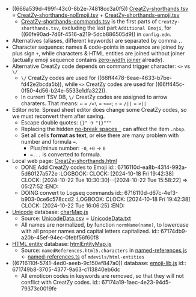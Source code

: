 - ((666a539d-499f-43c0-8b2e-74818cc3a0f5)) [CreatZy-shorthands.tsv](../assets/GUI/shorthands/CreatZy-shorthands.tsv) = [CreatZy-shorthands-noEmoji.tsv](../assets/GUI/shorthands/CreatZy-shorthands-noEmoji.tsv) + [CreatZy-shorthands-emoji.tsv](../assets/GUI/shorthands/CreatZy-shorthands-emoji.tsv)
	- [CreatZy-shorthands-commands.tsv](../assets/GUI/shorthands/CreatZy-shorthands-commands.tsv) is the first parts of `CreatZy-shorthands.tsv`, excluding the last part `Additional Emoji`, for ((66fe90ad-7d6f-4516-a219-5dcb886505d9)) in `config.edn`.
- Alternatives (aliases, different keywords) are separated by comma `,`.
- Character sequence: names & code-points in sequence are joined by plus sign `+`, while characters & HTML entities are joined without joiner (actually emoji sequence contains [zero-width joiner](https://en.wikipedia.org/wiki/Zero-width_joiner) already).
- Alternative CreatZy code depends on command trigger character: `<>` vs `\/`
	- `\/` CreatZy codes are used for ((66ff4478-6eae-4633-b7be-fd42e2bcda5b)), while `<>` CreatZy codes are used for ((66ff445c-0f50-4d56-b24e-5533e1dfa322)).
	- In current TSV DB, `\/` CreatZy codes are assigned to arrow charaters. That means: `⇔` = `/=\` = `<=>`; `⇑` = `/||` = `>||`
- Editor note: Spread sheet editor does change some CreatZy codes, so we must reconvert them after saving.
	- Escape double quotes: `{}"` -> `"{}"""`
	- Replacing the hidden [no-break spaces ` `](https://en.wikipedia.org/wiki/Non-breaking_space) can affect the item `.nbsp`.
	- Set all cells **format as text**, or else there are many problem with number and formula `=`.
		- Plus/minus number: `-0`, `+0` -> `0`
		- `=...` is converted to formula.
- Local web page: [CreatZy-shorthands.html](../assets/GUI/shorthands/CreatZy-shorthands.html)
	- DONE Add CreatZy codes to Emoji
	  id:: 6716110d-ea8b-4314-992a-5d60127a572e
	  :LOGBOOK:
	  CLOCK: [2024-10-18 Fri 19:42:38]
	  CLOCK: [2024-10-22 Tue 10:30:30]--[2024-10-22 Tue 15:58:22] =>  05:27:52
	  :END:
	- DOING convert to Logseq commands
	  id:: 6716110d-d67c-4ef3-b903-0ce6c578ccd2
	  :LOGBOOK:
	  CLOCK: [2024-10-18 Fri 19:42:38]
	  CLOCK: [2024-10-22 Tue 16:06:25]
	  :END:
- [Unicode](((6716110f-fa0b-480f-9051-54e0b152d8ec))) database: [charMap.js](../assets/GUI/shorthands/charMap.js)
	- Source: [UnicodeData.csv](../assets/GUI/shorthands/UnicodeData.csv) = [UnicodeData.txt](http://unicode.org/Public/UNIDATA/UnicodeData.txt)
	- All names are normalized, by function `normName(name)`, to lowercase with all proper names and capital letters capitalized.
	  id:: 67174db9-a20b-45ef-94ec-0febf56f60f8
- [HTML entity](((6716110f-c249-4ff9-b564-ddc2c71b89ba))) database: [htmlEntityMap.js](../assets/GUI/shorthands/htmlEntityMap.js)
	- Source: `namedReferences.html5.characters` in [named-references.js](../assets/GUI/shorthands/named-references.js) <- [named-references.ts](https://github.com/mdevils/html-entities/blob/master/src/named-references.ts) of `mdevils/html-entities`
- ((6716110f-5741-4ed0-aeeb-9c150ef847a0)) database: [emoji-lib.js](../assets/GUI/shorthands/emoji-lib.js)
  id:: 671749b8-3705-4377-9a63-c113840eb6dc
	- All emoticon codes in keywords are removed, so that they will not conflict with CreatZy codes.
	  id:: 67174a19-1aec-4e23-94d5-79373c0019fe